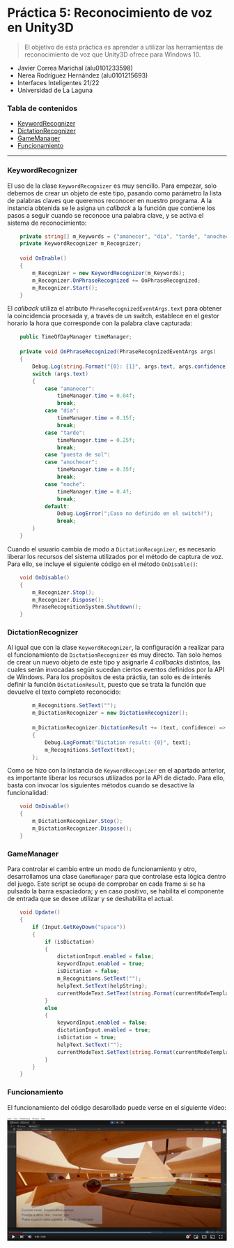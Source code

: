 # Práctica 5: Reconocimiento de voz en Unity3D <!-- omit in toc -->

> El objetivo de esta práctica es aprender a utilizar las herramientas de reconocimiento de voz que Unity3D ofrece para Windows 10.

* Javier Correa Marichal (alu0101233598)
* Nerea Rodríguez Hernández (alu0101215693)
* Interfaces Inteligentes 21/22
* Universidad de La Laguna

### Tabla de contenidos <!-- omit in toc -->
- [KeywordRecognizer](#keywordrecognizer)
- [DictationRecognizer](#dictationrecognizer)
- [GameManager](#gamemanager)
- [Funcionamiento](#funcionamiento)

-----

### KeywordRecognizer

El uso de la clase ``KeywordRecognizer`` es muy sencillo. Para empezar, solo debemos de crear un objeto de este tipo, pasando como parámetro la lista de palabras claves que queremos reconocer en nuestro programa. A la instancia obtenida se le asigna un *callback* a la función que contiene los pasos a seguir cuando se reconoce una palabra clave, y se activa el sistema de reconocimiento:

```csharp
    private string[] m_Keywords = {"amanecer", "día", "tarde", "anochecer", "puesta de sol", "noche"};
    private KeywordRecognizer m_Recognizer;

    void OnEnable()
    {
        m_Recognizer = new KeywordRecognizer(m_Keywords);
        m_Recognizer.OnPhraseRecognized += OnPhraseRecognized;
        m_Recognizer.Start();
    }
```

El *callback* utiliza el atributo `PhraseRecognizedEventArgs.text` para obtener la coincidencia procesada y, a través de un switch, establece en el gestor horario la hora que corresponde con la palabra clave capturada:

```csharp
    public TimeOfDayManager timeManager;

    private void OnPhraseRecognized(PhraseRecognizedEventArgs args)
    {
        Debug.Log(string.Format("{0}: {1}", args.text, args.confidence));
        switch (args.text)
        {
            case "amanecer":
                timeManager.time = 0.04f;
                break;
            case "día":
                timeManager.time = 0.15f;
                break;
            case "tarde":
                timeManager.time = 0.25f;
                break;
            case "puesta de sol":
            case "anochecer":
                timeManager.time = 0.35f;
                break;
            case "noche":
                timeManager.time = 0.4f;
                break;
            default:
                Debug.LogError("¡Caso no definido en el switch!");
                break;
        }
    }
```

Cuando el usuario cambia de modo a `DictationRecognizer`, es necesario liberar los recursos del sistema utilizados por el método de captura de voz. Para ello, se incluye el siguiente código en el método `OnDisable()`:

```csharp
    void OnDisable()
    {
        m_Recognizer.Stop();
        m_Recognizer.Dispose();
        PhraseRecognitionSystem.Shutdown();
    }
```

### DictationRecognizer

Al igual que con la clase ``KeywordRecognizer``, la configuración a realizar para el funcionamiento de ``DictationRecognizer`` es muy directo. Tan solo hemos de crear un nuevo objeto de este tipo y asignarle 4 *callbacks* distintos, las cuales serán invocadas según sucedan ciertos eventos definidos por la API de Windows. Para los propósitos de esta práctia, tan solo es de interés definir la función `DictationResult`, puesto que se trata la función que devuelve el texto completo reconocido:

```csharp
        m_Recognitions.SetText("");
        m_DictationRecognizer = new DictationRecognizer();

        m_DictationRecognizer.DictationResult += (text, confidence) =>
        {
            Debug.LogFormat("Dictation result: {0}", text);
            m_Recognitions.SetText(text);
        };
```

Como se hizo con la instancia de `KeywordRecognizer` en el apartado anterior, es importante liberar los recursos utilizados por la API de dictado. Para ello, basta con invocar los siguientes métodos cuando se desactive la funcionalidad:

```csharp
    void OnDisable()
    {
        m_DictationRecognizer.Stop();
        m_DictationRecognizer.Dispose();
    }
```

### GameManager

Para controlar el cambio entre un modo de funcionamiento y otro, desarrollamos una clase `GameManager` para que controlase esta lógica dentro del juego. Este script se ocupa de comprobar en cada frame si se ha pulsado la barra espaciadora; y en caso positivo, se habilita el componente de entrada que se desee utilizar y se deshabilita el actual.

```csharp
    void Update()
    {
        if (Input.GetKeyDown("space"))
        {
            if (isDictation)
            {
                dictationInput.enabled = false;
                keywordInput.enabled = true;
                isDictation = false;
                m_Recognitions.SetText("");
                helpText.SetText(helpString);
                currentModeText.SetText(string.Format(currentModeTemplate, "KeywordRecognizer"));
            } 
            else
            {
                keywordInput.enabled = false;
                dictationInput.enabled = true;
                isDictation = true;
                helpText.SetText("");
                currentModeText.SetText(string.Format(currentModeTemplate, "DictationRecognizer"));
            }
        }    
    }
```

### Funcionamiento

El funcionamiento del código desarollado puede verse en el siguiente vídeo:

[![Miniatura del vídeo](img/img1.png)](https://youtu.be/JhAJ4pX4dks)